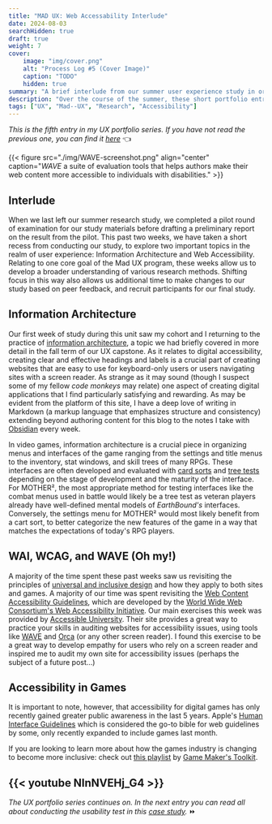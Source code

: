 ```yaml
---
title: "MAD UX: Web Accessability Interlude"
date: 2024-08-03
searchHidden: true
draft: true
weight: 7
cover:
    image: "img/cover.png"
    alt: "Process Log #5 (Cover Image)"
    caption: "TODO"
    hidden: true
summary: "A brief interlude from our summer user experience study in order to deep our knowledge ofaccessibility standards & Information Architecture for UX 👨‍🔬🎮️"
description: "Over the course of the summer, these short portfolio entries describe my research process for my user experience research capstone."
tags: ["UX", "Mad--UX", "Research", "Accessibility"]
---
```


_This is the fifth entry in my UX portfolio series. If you have not read the previous one, you can find it [here](../ux-p4/)_ 👈️

{{< figure src="./img/WAVE-screenshot.png" align="center" caption="_WAVE_ a suite of evaluation tools that helps authors make their web content more accessible to individuals with disabilities." >}}

## Interlude

When we last left our summer research study, we completed a pilot round of examination for our study materials before drafting a preliminary report on the result from the pilot. This past two weeks, we have taken a short recess from conducting our study, to explore two important topics in the realm of user experience: Information Architecture and Web Accessibility. Relating to one core goal of the Mad UX program, these weeks allow us to develop a broader understanding of various research methods. Shifting focus in this way also allows us additional time to make changes to our study based on peer feedback, and recruit participants for our final study.

## Information Architecture

Our first week of study during this unit saw my cohort and I returning to the practice of [information architecture](https://www.nngroup.com/articles/information-architecture-sitemaps/), a topic we had briefly covered in more detail in the fall term of our UX capstone. As it relates to digital accessibility, creating clear and effective headings and labels is a crucial part of creating websites that are easy to use for keyboard-only users or users navigating sites with a screen reader. As strange as it may sound (though I suspect some of my fellow _code monkeys_ may relate) one aspect of creating digital applications that I find particularly satisfying and rewarding. As may be evident from the platform of this site, I have a deep love of writing in Markdown (a markup language that emphasizes structure and consistency) extending beyond authoring content for this blog to the notes I take with [Obsidian](https://obsidian.md/) every week.

In video games, information architecture is a crucial piece in organizing menus and interfaces of the game ranging from the settings and title menus to the inventory, stat windows, and skill trees of many RPGs. These interfaces are often developed and evaluated with [card sorts](https://www.nngroup.com/articles/card-sorting-definition/) and [tree tests](https://www.nngroup.com/articles/tree-testing/) depending on the stage of development and the maturity of the interface. For MOTHER², the most appropriate method for testing interfaces like the combat menus used in battle would likely be a tree test as veteran players already have well-defined mental models of _EarthBound's_ interfaces. Conversely, the settings menu for MOTHER² would most likely benefit from a cart sort, to better categorize the new features of the game in a way that matches the expectations of today's RPG players.

## WAI, WCAG, and WAVE (Oh my!)

A majority of the time spent these past weeks saw us revisiting the principles of [universal and inclusive design](https://www.nngroup.com/articles/inclusive-design/) and how they apply to both sites and games. A majority of our time was spent revisiting the [Web Content Accessibility Guidelines](https://www.w3.org/WAI/standards-guidelines/wcag/), which are developed by the [World Wide Web Consortium's Web Accessibility Initiative](https://www.w3.org/WAI/about/). Our main exercises this week was provided by [Accessible University](https://a11y-assessments.pages.oit.duke.edu/accessible-u/). Their site provides a great way to practice your skills in auditing websites for accessibility issues, using tools like [WAVE](https://wave.webaim.org/) and [Orca](https://help.gnome.org/users/orca/stable/introduction.html.en) (or any other screen reader). I found this exercise to be a great way to develop empathy for users who rely on a screen reader and inspired me to audit my own site for accessibility issues (perhaps the subject of a future post...)

## Accessibility in Games

It is important to note, however, that accessibility for digital games has only recently gained greater public awareness in the last 5 years. Apple's [Human Interface Guidelines](https://developer.apple.com/design/human-interface-guidelines/designing-for-games) which is considered the go-to bible for web guidelines by some, only recently expanded to include games last month.

If you are looking to learn more about how the games industry is changing to become more inclusive: check out [this playlist](https://www.youtube.com/watch?v=NInNVEHj_G4&list=PLc38fcMFcV_vvWOhMDriBlVocTZ8mKQzR&pp=iAQB) by [Game Maker's Toolkit](https://www.youtube.com/channel/UCqJ-Xo29CKyLTjn6z2XwYAw).

## {{< youtube NInNVEHj_G4 >}}

_The UX portfolio series continues on. In the next entry you can read all about conducting the usability test in this [case study](../ux-p6/)._ ⏩️

